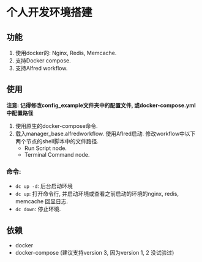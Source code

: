# 个人开发环境搭建

## 功能
1. 使用docker的: Nginx, Redis, Memcache.
2. 支持Docker compose.
3. 支持Alfred workflow.

## 使用
**注意: 记得修改config_example文件夹中的配置文件, 或docker-compose.yml中配置路径**

1. 使用原生的docker-compose命令.
2. 载入manager_base.alfredworkflow. 使用Aflred启动.
    修改workflow中以下两个节点的shell脚本中的文件路径.
    - Run Script node.
    - Terminal Command node.

### 命令:
- `dc up -d`: 后台启动环境
- `dc up`: 打开命令行, 并启动环境或查看之前启动的环境的nginx, redis, memcache 回显日志.
- `dc down`: 停止环境.

## 依赖
- docker
- docker-compose (建议支持version 3, 因为version 1, 2 没试验过)
